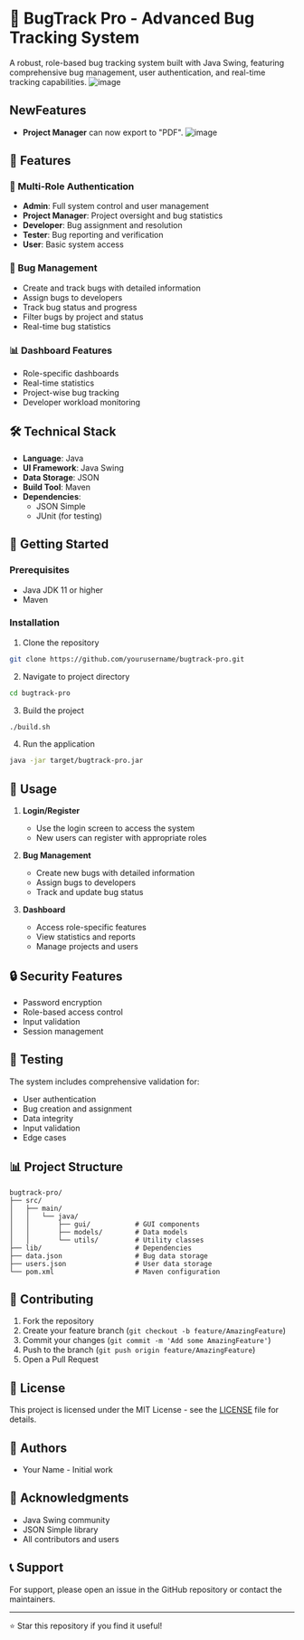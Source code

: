 # 🐛 BugTrack Pro - Advanced Bug Tracking System

A robust, role-based bug tracking system built with Java Swing, featuring comprehensive bug management, user authentication, and real-time tracking capabilities.
![image](https://github.com/user-attachments/assets/a0330076-0cad-4572-821e-1cb05e96d12d)


## NewFeatures
- **Project Manager** can now export to "PDF".
![image](https://github.com/user-attachments/assets/7ef6e7ac-1855-4d75-a126-c2c84c0366ed)


## 🌟 Features

### 🔐 Multi-Role Authentication
- **Admin**: Full system control and user management
- **Project Manager**: Project oversight and bug statistics
- **Developer**: Bug assignment and resolution
- **Tester**: Bug reporting and verification
- **User**: Basic system access

### 🐞 Bug Management
- Create and track bugs with detailed information
- Assign bugs to developers
- Track bug status and progress
- Filter bugs by project and status
- Real-time bug statistics

### 📊 Dashboard Features
- Role-specific dashboards
- Real-time statistics
- Project-wise bug tracking
- Developer workload monitoring

## 🛠️ Technical Stack

- **Language**: Java
- **UI Framework**: Java Swing
- **Data Storage**: JSON
- **Build Tool**: Maven
- **Dependencies**:
  - JSON Simple
  - JUnit (for testing)

## 🚀 Getting Started

### Prerequisites
- Java JDK 11 or higher
- Maven

### Installation

1. Clone the repository
```bash
git clone https://github.com/yourusername/bugtrack-pro.git
```

2. Navigate to project directory
```bash
cd bugtrack-pro
```

3. Build the project
```bash
./build.sh
```

4. Run the application
```bash
java -jar target/bugtrack-pro.jar
```

## 📝 Usage

1. **Login/Register**
   - Use the login screen to access the system
   - New users can register with appropriate roles

2. **Bug Management**
   - Create new bugs with detailed information
   - Assign bugs to developers
   - Track and update bug status

3. **Dashboard**
   - Access role-specific features
   - View statistics and reports
   - Manage projects and users

## 🔒 Security Features

- Password encryption
- Role-based access control
- Input validation
- Session management

## 🧪 Testing

The system includes comprehensive validation for:
- User authentication
- Bug creation and assignment
- Data integrity
- Input validation
- Edge cases

## 📊 Project Structure

```
bugtrack-pro/
├── src/
│   ├── main/
│   │   └── java/
│   │       ├── gui/           # GUI components
│   │       ├── models/        # Data models
│   │       └── utils/         # Utility classes
├── lib/                       # Dependencies
├── data.json                  # Bug data storage
├── users.json                 # User data storage
└── pom.xml                    # Maven configuration
```

## 🤝 Contributing

1. Fork the repository
2. Create your feature branch (`git checkout -b feature/AmazingFeature`)
3. Commit your changes (`git commit -m 'Add some AmazingFeature'`)
4. Push to the branch (`git push origin feature/AmazingFeature`)
5. Open a Pull Request

## 📄 License

This project is licensed under the MIT License - see the [LICENSE](LICENSE) file for details.

## 👥 Authors

- Your Name - Initial work

## 🙏 Acknowledgments

- Java Swing community
- JSON Simple library
- All contributors and users

## 📞 Support

For support, please open an issue in the GitHub repository or contact the maintainers.

---

⭐ Star this repository if you find it useful! 
